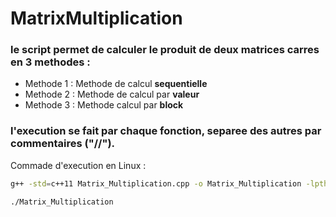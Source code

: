 # MatrixMultiplication

### le script permet de calculer le produit de deux matrices carres en 3 methodes : 

- Methode 1 : Methode de calcul __sequentielle__ <br/>
- Methode 2 : Methode de calcul par __valeur__ <br/>
- Methode 3 : Methode calcul par __block__ <br/>

### l'execution se fait par chaque fonction, separee des autres par commentaires ("//").

Commade d'execution en Linux : 

```bash
g++ -std=c++11 Matrix_Multiplication.cpp -o Matrix_Multiplication -lpthread
```

```bash
./Matrix_Multiplication
```
